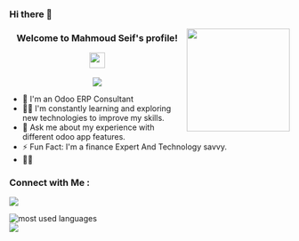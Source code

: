 ### Hi there 👋

<!--
**Mahmoudbnseif/mahmoudbnseif** is a ✨ _special_ ✨ repository because its `README.md` (this file) appears on your GitHub profile.

-->

<img width="185" align="right" src="https://c.tenor.com/_DOBjnGspYAAAAAM/code-coding.gif">

<h3 align="center">
  
  Welcome to Mahmoud Seif's profile!
  
  <img src="https://odoocdn.com/openerp_website/static/src/img/assets/png/odoo_logo_inverted.png" width="28">
</h3>

<!-- Typing SVG by DenverCoder1 - https://github.com/DenverCoder1/readme-typing-svg -->
<p align="center">
  <a href="https://github.com/DenverCoder1/readme-typing-svg"><img src="https://readme-typing-svg.herokuapp.com/?lines=Full-stack%20web%20developer;Always%20learning%20new%20things&font=Fira%20Code&center=true&width=440&height=45&color=f75c7e&vCenter=true&size=22"></a>
</p> 

- 🏢 I'm an Odoo ERP Consultant 
- 👨‍💻 I'm constantly learning and exploring new technologies to improve my skills.
- 💬 Ask me about my experience with different odoo app features.
- ⚡ Fun Fact: I'm a finance Expert And  Technology savvy. 
- 👨‍💻 


### Connect with Me :

<a href="https://www.linkedin.com/in/mahmoudbnseif " target="_blank"><img src="h"/></a>








<img align="left" src="https://github-readme-stats.vercel.app/api/top-langs?username=yousefdergham&show_icons=true&locale=en&layout=compact&theme=radical" alt="most used languages" />
<br>
<a href="https://komarev.com/ghpvc/?username=yousefdergham&style=for-the-badge">
    <img src="https://komarev.com/ghpvc/?username=yousefdergham&style=for-the-badge">
</a>
